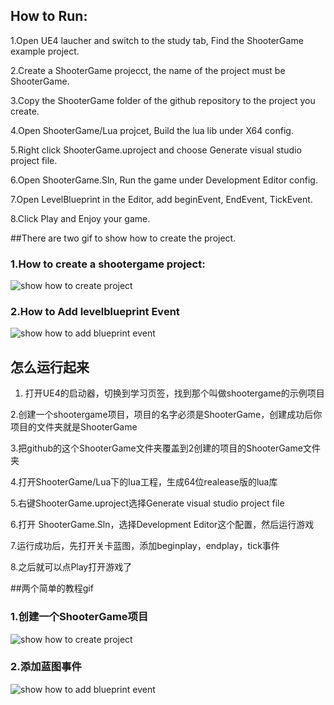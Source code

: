 ## How to Run:
1.Open UE4 laucher and switch to the study tab, Find the ShooterGame example project.

2.Create a ShooterGame projecct, the name of the project must be ShooterGame.

3.Copy the ShooterGame folder of the github repository to the project you create.

4.Open ShooterGame/Lua projcet, Build the lua lib under X64 config.

5.Right click ShooterGame.uproject and choose Generate visual studio project file.

6.Open ShooterGame.Sln, Run the game under Development Editor config.

7.Open LevelBlueprint in the Editor, add beginEvent, EndEvent, TickEvent.

8.Click Play and Enjoy your game.




##There are two gif to show how to create the project.

### 1.How to create a shootergame project:
![show how to create project](https://github.com/asqbtcupid/asqbtcupid.github.com/blob/master/_image/shootergame.gif?raw=true)

### 2.How to Add levelblueprint Event
![show how to add blueprint event](https://github.com/asqbtcupid/asqbtcupid.github.com/blob/master/_image/addbpevent_shooter.gif?raw=true)


## 怎么运行起来

1. 打开UE4的启动器，切换到学习页签，找到那个叫做shootergame的示例项目

2.创建一个shootergame项目，项目的名字必须是ShooterGame，创建成功后你项目的文件夹就是ShooterGame

3.把github的这个ShooterGame文件夹覆盖到2创建的项目的ShooterGame文件夹

4.打开ShooterGame/Lua下的lua工程，生成64位realease版的lua库

5.右键ShooterGame.uproject选择Generate visual studio project file

6.打开 ShooterGame.Sln，选择Development Editor这个配置，然后运行游戏

7.运行成功后，先打开关卡蓝图，添加beginplay，endplay，tick事件

8.之后就可以点Play打开游戏了

##两个简单的教程gif
​
### 1.创建一个ShooterGame项目
![show how to create project](https://github.com/asqbtcupid/asqbtcupid.github.com/blob/master/_image/shootergame.gif?raw=true)
​
### 2.添加蓝图事件
![show how to add blueprint event](https://github.com/asqbtcupid/asqbtcupid.github.com/blob/master/_image/addbpevent_shooter.gif?raw=true)


